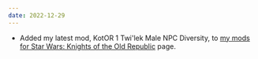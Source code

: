 ```yaml
---
date: 2022-12-29
---
```


* Added my latest mod, KotOR 1 Twi'lek Male NPC Diversity, to [my mods for Star Wars: Knights of the Old Republic](/projects/mods/kotor1) page.